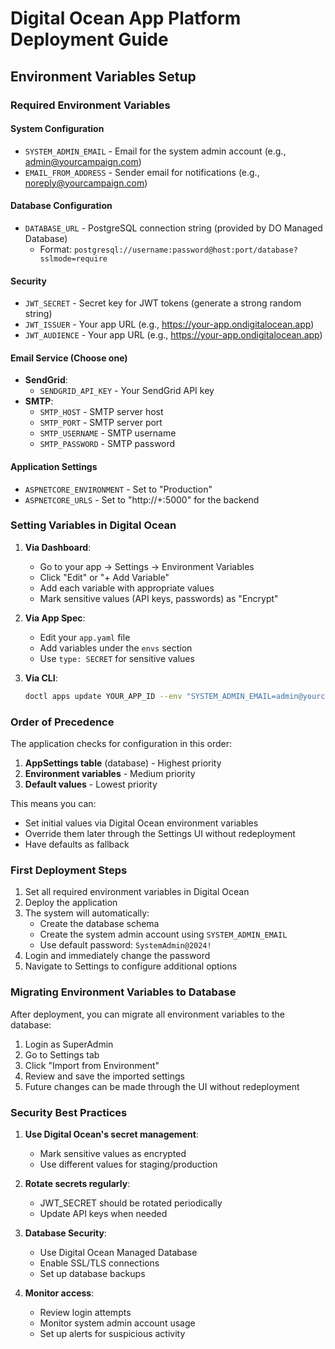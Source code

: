 # Digital Ocean App Platform Deployment Guide

## Environment Variables Setup

### Required Environment Variables

#### System Configuration
- `SYSTEM_ADMIN_EMAIL` - Email for the system admin account (e.g., admin@yourcampaign.com)
- `EMAIL_FROM_ADDRESS` - Sender email for notifications (e.g., noreply@yourcampaign.com)

#### Database Configuration
- `DATABASE_URL` - PostgreSQL connection string (provided by DO Managed Database)
  - Format: `postgresql://username:password@host:port/database?sslmode=require`

#### Security
- `JWT_SECRET` - Secret key for JWT tokens (generate a strong random string)
- `JWT_ISSUER` - Your app URL (e.g., https://your-app.ondigitalocean.app)
- `JWT_AUDIENCE` - Your app URL (e.g., https://your-app.ondigitalocean.app)

#### Email Service (Choose one)
- **SendGrid**:
  - `SENDGRID_API_KEY` - Your SendGrid API key
- **SMTP**:
  - `SMTP_HOST` - SMTP server host
  - `SMTP_PORT` - SMTP server port
  - `SMTP_USERNAME` - SMTP username
  - `SMTP_PASSWORD` - SMTP password

#### Application Settings
- `ASPNETCORE_ENVIRONMENT` - Set to "Production"
- `ASPNETCORE_URLS` - Set to "http://+:5000" for the backend

### Setting Variables in Digital Ocean

1. **Via Dashboard**:
   - Go to your app → Settings → Environment Variables
   - Click "Edit" or "+ Add Variable"
   - Add each variable with appropriate values
   - Mark sensitive values (API keys, passwords) as "Encrypt"

2. **Via App Spec**:
   - Edit your `app.yaml` file
   - Add variables under the `envs` section
   - Use `type: SECRET` for sensitive values

3. **Via CLI**:
   ```bash
   doctl apps update YOUR_APP_ID --env "SYSTEM_ADMIN_EMAIL=admin@yourcampaign.com"
   ```

### Order of Precedence

The application checks for configuration in this order:
1. **AppSettings table** (database) - Highest priority
2. **Environment variables** - Medium priority  
3. **Default values** - Lowest priority

This means you can:
- Set initial values via Digital Ocean environment variables
- Override them later through the Settings UI without redeployment
- Have defaults as fallback

### First Deployment Steps

1. Set all required environment variables in Digital Ocean
2. Deploy the application
3. The system will automatically:
   - Create the database schema
   - Create the system admin account using `SYSTEM_ADMIN_EMAIL`
   - Use default password: `SystemAdmin@2024!`
4. Login and immediately change the password
5. Navigate to Settings to configure additional options

### Migrating Environment Variables to Database

After deployment, you can migrate all environment variables to the database:

1. Login as SuperAdmin
2. Go to Settings tab
3. Click "Import from Environment"
4. Review and save the imported settings
5. Future changes can be made through the UI without redeployment

### Security Best Practices

1. **Use Digital Ocean's secret management**:
   - Mark sensitive values as encrypted
   - Use different values for staging/production

2. **Rotate secrets regularly**:
   - JWT_SECRET should be rotated periodically
   - Update API keys when needed

3. **Database Security**:
   - Use Digital Ocean Managed Database
   - Enable SSL/TLS connections
   - Set up database backups

4. **Monitor access**:
   - Review login attempts
   - Monitor system admin account usage
   - Set up alerts for suspicious activity